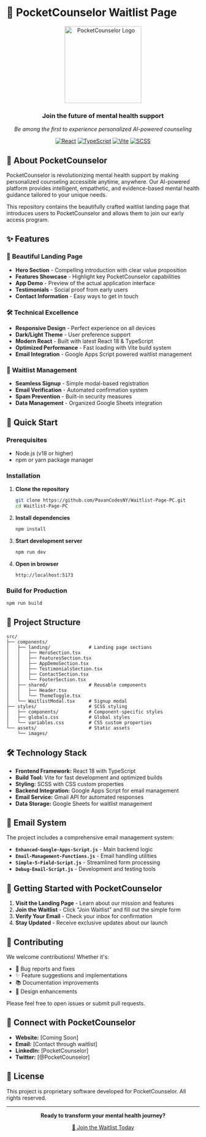 # 🌟 PocketCounselor Waitlist Page

<div align="center">
  <img src="public/images/PC-WhiteBackground.png" alt="PocketCounselor Logo" width="200" />
  
  <h3>Join the future of mental health support</h3>
  <p><em>Be among the first to experience personalized AI-powered counseling</em></p>
  
  [![React](https://img.shields.io/badge/React-18-blue?style=for-the-badge&logo=react)](https://reactjs.org/)
  [![TypeScript](https://img.shields.io/badge/TypeScript-5-blue?style=for-the-badge&logo=typescript)](https://www.typescriptlang.org/)
  [![Vite](https://img.shields.io/badge/Vite-5-purple?style=for-the-badge&logo=vite)](https://vitejs.dev/)
  [![SCSS](https://img.shields.io/badge/SCSS-Styling-pink?style=for-the-badge&logo=sass)](https://sass-lang.com/)
</div>

## 📖 About PocketCounselor

PocketCounselor is revolutionizing mental health support by making personalized counseling accessible anytime, anywhere. Our AI-powered platform provides intelligent, empathetic, and evidence-based mental health guidance tailored to your unique needs.

This repository contains the beautifully crafted waitlist landing page that introduces users to PocketCounselor and allows them to join our early access program.

## ✨ Features

### 🎨 **Beautiful Landing Page**

- **Hero Section** - Compelling introduction with clear value proposition
- **Features Showcase** - Highlight key PocketCounselor capabilities
- **App Demo** - Preview of the actual application interface
- **Testimonials** - Social proof from early users
- **Contact Information** - Easy ways to get in touch

### 🛠 **Technical Excellence**

- **Responsive Design** - Perfect experience on all devices
- **Dark/Light Theme** - User preference support
- **Modern React** - Built with latest React 18 & TypeScript
- **Optimized Performance** - Fast loading with Vite build system
- **Email Integration** - Google Apps Script powered waitlist management

### 📧 **Waitlist Management**

- **Seamless Signup** - Simple modal-based registration
- **Email Verification** - Automated confirmation system
- **Spam Prevention** - Built-in security measures
- **Data Management** - Organized Google Sheets integration

## 🚀 Quick Start

### Prerequisites

- Node.js (v18 or higher)
- npm or yarn package manager

### Installation

1. **Clone the repository**

   ```bash
   git clone https://github.com/PavanCodesNY/Waitlist-Page-PC.git
   cd Waitlist-Page-PC
   ```

2. **Install dependencies**

   ```bash
   npm install
   ```

3. **Start development server**

   ```bash
   npm run dev
   ```

4. **Open in browser**
   ```
   http://localhost:5173
   ```

### Build for Production

```bash
npm run build
```

## 📁 Project Structure

```
src/
├── components/
│   ├── landing/              # Landing page sections
│   │   ├── HeroSection.tsx
│   │   ├── FeaturesSection.tsx
│   │   ├── AppDemoSection.tsx
│   │   ├── TestimonialsSection.tsx
│   │   ├── ContactSection.tsx
│   │   └── FooterSection.tsx
│   ├── shared/               # Reusable components
│   │   ├── Header.tsx
│   │   └── ThemeToggle.tsx
│   └── WaitlistModal.tsx     # Signup modal
├── styles/                   # SCSS styling
│   ├── components/           # Component-specific styles
│   ├── globals.css           # Global styles
│   └── variables.css         # CSS custom properties
└── assets/                   # Static assets
    └── images/
```

## 🛠 Technology Stack

- **Frontend Framework:** React 18 with TypeScript
- **Build Tool:** Vite for fast development and optimized builds
- **Styling:** SCSS with CSS custom properties
- **Backend Integration:** Google Apps Script for email management
- **Email Service:** Gmail API for automated responses
- **Data Storage:** Google Sheets for waitlist management

## 📧 Email System

The project includes a comprehensive email management system:

- **`Enhanced-Google-Apps-Script.js`** - Main backend logic
- **`Email-Management-Functions.js`** - Email handling utilities
- **`Simple-5-Field-Script.js`** - Streamlined form processing
- **`Debug-Email-Script.js`** - Development and testing tools

## 🎯 Getting Started with PocketCounselor

1. **Visit the Landing Page** - Learn about our mission and features
2. **Join the Waitlist** - Click "Join Waitlist" and fill out the simple form
3. **Verify Your Email** - Check your inbox for confirmation
4. **Stay Updated** - Receive exclusive updates about our launch

## 🤝 Contributing

We welcome contributions! Whether it's:

- 🐛 Bug reports and fixes
- ✨ Feature suggestions and implementations
- 📚 Documentation improvements
- 🎨 Design enhancements

Please feel free to open issues or submit pull requests.

## 📱 Connect with PocketCounselor

- **Website:** [Coming Soon]
- **Email:** [Contact through waitlist]
- **LinkedIn:** [PocketCounselor]
- **Twitter:** [@PocketCounselor]

## 📄 License

This project is proprietary software developed for PocketCounselor. All rights reserved.

---

<div align="center">
  <p><strong>Ready to transform your mental health journey?</strong></p>
  <p><a href="https://pockecounselor-waitlist.com">🚀 Join the Waitlist Today</a></p>
</div>
